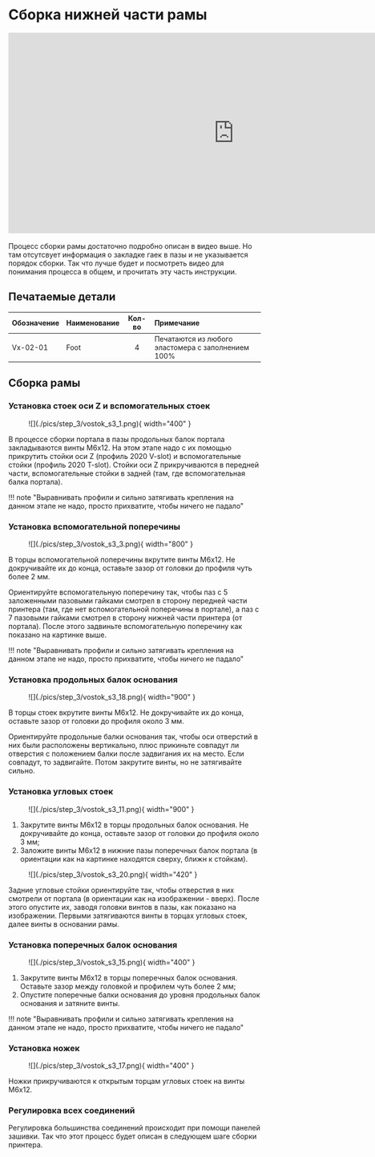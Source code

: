 # Сборка нижней части рамы

<iframe width="900" height="400" src="https://www.youtube.com/embed/7GxtSSZW7pc" title="K3D VOSTOK v0.4 - Сборка рамы" frameborder="0" allow="accelerometer; autoplay; clipboard-write; encrypted-media; gyroscope; picture-in-picture" allowfullscreen></iframe>

Процесс сборки рамы достаточно подробно описан в видео выше. Но там отсутсвует информация о закладке гаек в пазы и не указывается порядок сборки. Так что лучше будет и посмотреть видео для понимания процесса в общем, и прочитать эту часть инструкции.

## Печатаемые детали

| Обозначение | Наименование | Кол-во | Примечание |
|:----------- |:------------ |:------:|:---------- |
| Vx-02-01 | Foot | 4 | Печатаются из любого эластомера с заполнением 100% |

## Сборка рамы

### Установка стоек оси Z и вспомогательных стоек

<figure markdown>
  ![](./pics/step_3/vostok_s3_1.png){ width="400" }
</figure>

В процессе сборки портала в пазы продольных балок портала закладываются винты М6х12. На этом этапе надо с их помощью прикрутить стойки оси Z (профиль 2020 V-slot) и вспомогательные стойки (профиль 2020 T-slot). Стойки оси Z прикручиваются в передней части, вспомогательные стойки в задней (там, где вспомогательная балка портала). 

!!! note "Выравнивать профили и сильно затягивать крепления на данном этапе не надо, просто прихватите, чтобы ничего не падало"

### Установка вспомогательной поперечины

<figure markdown>
  ![](./pics/step_3/vostok_s3_3.png){ width="800" }
</figure>

В торцы вспомогательной поперечины вкрутите винты М6х12. Не докручивайте их до конца, оставьте зазор от головки до профиля чуть более 2 мм.

Ориентируйте вспомогательную поперечину так, чтобы паз с 5 заложенными пазовыми гайками смотрел в сторону передней части принтера (там, где нет вспомогательной поперечины в портале), а паз с 7 пазовыми гайками смотрел в сторону нижней части принтера (от портала). После этого задвиньте вспомогательную поперечину как показано на картинке выше. 

!!! note "Выравнивать профили и сильно затягивать крепления на данном этапе не надо, просто прихватите, чтобы ничего не падало"

### Установка продольных балок основания

<figure markdown>
  ![](./pics/step_3/vostok_s3_18.png){ width="900" }
</figure>

В торцы стоек вкрутите винты М6х12. Не докручивайте их до конца, оставьте зазор от головки до профиля около 3 мм.

Ориентируйте продольные балки основания так, чтобы оси отверстий в них были расположены вертикально, плюс прикиньте совпадут ли отверстия с положением балки после задвигания их на место. Если совпадут, то задвигайте. Потом закрутите винты, но не затягивайте сильно.

### Установка угловых стоек

<figure markdown>
  ![](./pics/step_3/vostok_s3_11.png){ width="900" }
</figure>

1. Закрутите винты М6х12 в торцы продольных балок основания. Не докручивайте до конца, оставьте зазор от головки до профиля около 3 мм;
2. Заложите винты М6х12 в нижние пазы поперечных балок портала (в ориентации как на картинке находятся сверху, ближн к стойкам).

<figure markdown>
  ![](./pics/step_3/vostok_s3_20.png){ width="420" }
</figure>

Задние угловые стойки ориентируйте так, чтобы отверстия в них смотрели от портала (в ориентации как на изображении - вверх). После этого опустите их, заводя головки винтов в пазы, как показано на изображении. Первыми затягиваются винты в торцах угловых стоек, далее винты в основании рамы.

### Установка поперечных балок основания

<figure markdown>
  ![](./pics/step_3/vostok_s3_15.png){ width="400" }
</figure>

1. Закрутите винты М6х12 в торцы поперечных балок основания. Оставьте зазор между головкой и профилем чуть более 2 мм;
2. Опустите поперечные балки основания до уровня продольных балок основания и затяните винты.

!!! note "Выравнивать профили и сильно затягивать крепления на данном этапе не надо, просто прихватите, чтобы ничего не падало"

### Установка ножек

<figure markdown>
  ![](./pics/step_3/vostok_s3_17.png){ width="400" }
</figure>

Ножки прикручиваются к открытым торцам угловых стоек на винты М6х12.

### Регулировка всех соединений

Регулировка большинства соединений происходит при помощи панелей зашивки. Так что этот процесс будет описан в следующем шаге сборки принтера.
